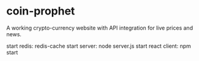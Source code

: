 # coin-prophet
A working crypto-currency website with API integration for live prices and news. 

start redis: redis-cache
start server: node server.js 
start react client: npm start